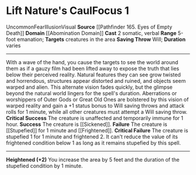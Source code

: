 ﻿---
actions: '[two-actions]'
area: null
bloodline: null
component:
- Somatic
- Verbal
cost: null
deity: null
domain:
- '[[DATABASE/domain/Abomination Domain|Abomination]]'
duration: varies
element: null
heighten: '+2'
heighten_level: 1, 3, 5, 7, 9
id: '842'
lesson: null
level: '1'
mystery: null
name: Lift Nature's Caul
patron_theme: null
range: 5-foot emanation
rarity: Uncommon
requirement: null
saving_throw: Will
school: Illusion
source: '[[DATABASE/source/Pathfinder 165. Eyes of Empty Death|Pathfinder #165: Eyes
  of Empty Death]]'
target: creatures in the area
tradition: null
trait:
- '[[DATABASE/trait/Fear|Fear]]'
- '[[DATABASE/trait/Illusion|Illusion]]'
- '[[DATABASE/trait/Uncommon|Uncommon]]'
- '[[DATABASE/trait/Visual|Visual]]'
trigger: null
type: Focus

---
# Lift Nature's Caul<span class="item-type">Focus 1</span>

<span class="trait-uncommon item-trait">Uncommon</span><span class="item-trait">Fear</span><span class="item-trait">Illusion</span><span class="item-trait">Visual</span>
**Source** [[Pathfinder 165. Eyes of Empty Death]]
**Domain** [[Abomination Domain]]
**Cast** <span class="action-icon">2</span> somatic, verbal
**Range** 5-foot emanation; **Targets** creatures in the area
**Saving Throw** Will; **Duration** varies

---
With a wave of the hand, you cause the targets to see the world around them as if a gauzy film had been lifted away to expose the truth that lies below their perceived reality. Natural features they can see grow twisted and horrendous, structures appear distorted and ruined, and objects seem warped and alien. This alternate vision fades quickly, but the glimpse beyond the natural world lingers for the spell's duration.
 Aberrations or worshippers of Outer Gods or Great Old Ones are bolstered by this vision of warped reality and gain a +1 status bonus to Will saving throws and attack rolls for 1 minute, while all other creatures must attempt a Will saving throw.
**Critical Success** The creature is unaffected and temporarily immune for 1 hour.
**Success** The creature is [[Sickened]].
**Failure** The creature is [[Stupefied]] for 1 minute and [[Frightened]].
**Critical Failure** The creature is stupefied 1 for 1 minute and frightened 2. It can't reduce the value of its frightened condition below 1 as long as it remains stupefied by this spell.

---
**Heightened (+2)** You increase the area by 5 feet and the duration of the stupefied condition by 1 minute.